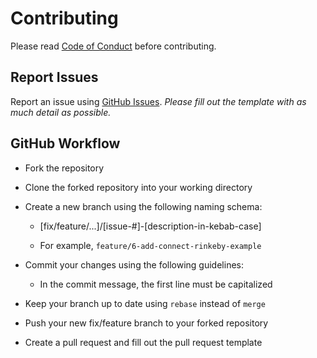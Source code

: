# Contributing

Please read [Code of Conduct](CODE_OF_CONDUCT.md) before contributing.

## Report Issues

Report an issue using [GitHub Issues](https://github.com/JoinColony/colonySDK/issues). _Please fill out the template with as much detail as possible._

## GitHub Workflow

- Fork the repository

- Clone the forked repository into your working directory

- Create a new branch using the following naming schema:

  - [fix/feature/...]/[issue-#]-[description-in-kebab-case]

  - For example, `feature/6-add-connect-rinkeby-example`

- Commit your changes using the following guidelines:

  - In the commit message, the first line must be capitalized

- Keep your branch up to date using `rebase` instead of `merge`

- Push your new fix/feature branch to your forked repository

- Create a pull request and fill out the pull request template
